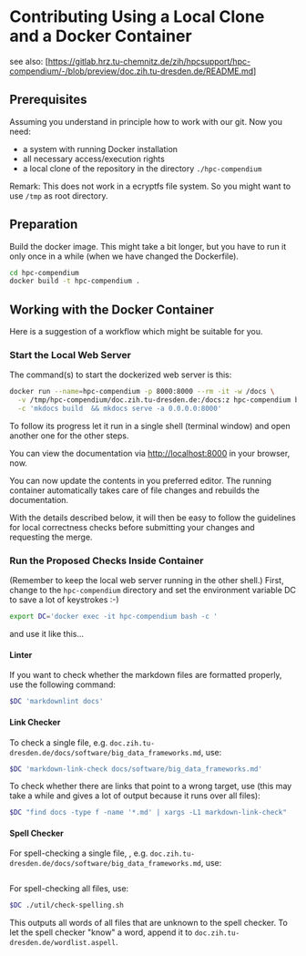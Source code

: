 # Contributing Using a Local Clone and a Docker Container

see also: [https://gitlab.hrz.tu-chemnitz.de/zih/hpcsupport/hpc-compendium/-/blob/preview/doc.zih.tu-dresden.de/README.md]

## Prerequisites

Assuming you understand in principle how to work with our git. Now you need:

* a system with running Docker installation
* all necessary access/execution rights
* a local clone of the repository in the directory `./hpc-compendium`

Remark: This does not work in a ecryptfs file system. So you might
want to use `/tmp` as root directory.

## Preparation

Build the docker image. This might take a bit longer, but you have to
run it only once in a while (when we have changed the Dockerfile).

```Bash
cd hpc-compendium
docker build -t hpc-compendium . 
```

## Working with the Docker Container

Here is a suggestion of a workflow which might be suitable for you.

### Start the Local Web Server

The command(s) to start the dockerized web server is this:

```Bash
docker run --name=hpc-compendium -p 8000:8000 --rm -it -w /docs \
  -v /tmp/hpc-compendium/doc.zih.tu-dresden.de:/docs:z hpc-compendium bash \
  -c 'mkdocs build  && mkdocs serve -a 0.0.0.0:8000'
```

To follow its progress let it run in a single shell (terminal window)
and open another one for the other steps.

You can view the documentation via
[http://localhost:8000](http://localhost:8000) in your browser, now.

You can now update the contents in you preferred editor.
The running container automatically takes care of file changes and rebuilds the
documentation.

With the details described below, it will then be easy to follow the guidelines
for local correctness checks before submitting your changes and requesting
the merge.

### Run the Proposed Checks Inside Container

(Remember to keep the local web server running in the other shell.)
First, change to the `hpc-compendium` directory and set the environment
variable DC to save a lot of keystrokes :-)

```Bash
export DC='docker exec -it hpc-compendium bash -c '
```

and use it like this...

#### Linter

If you want to check whether the markdown files are formatted
properly, use the following command:

```Bash
$DC 'markdownlint docs'
```

#### Link Checker

To check a single file, e.g.
`doc.zih.tu-dresden.de/docs/software/big_data_frameworks.md`, use:

```Bash
$DC 'markdown-link-check docs/software/big_data_frameworks.md'
```

To check whether there are links that point to a wrong target, use
(this may take a while and gives a lot of output because it runs over all files):

```Bash
$DC "find docs -type f -name '*.md' | xargs -L1 markdown-link-check"
```

#### Spell Checker

For spell-checking a single file, , e.g.
`doc.zih.tu-dresden.de/docs/software/big_data_frameworks.md`, use:

```$DC "./util/check-spelling.sh docs/software/big_data_frameworks.md"
```

For spell-checking all files, use:

```Bash
$DC ./util/check-spelling.sh
```

This outputs all words of all files that are unknown to the spell checker.
To let the spell checker "know" a word, append it to
`doc.zih.tu-dresden.de/wordlist.aspell`.
